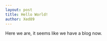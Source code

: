 ```yaml
---
layout: post
title: Hello World!
author: Xed89
---
```

Here we are, it seems like we have a blog now.